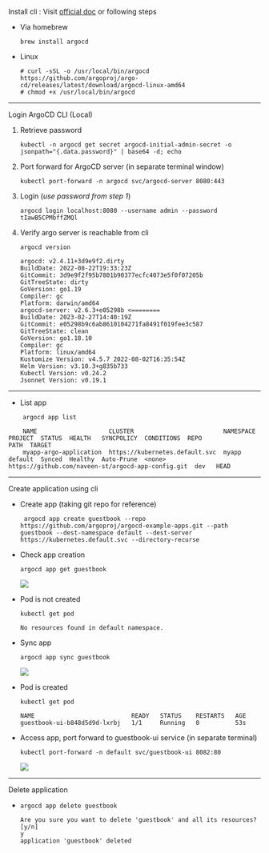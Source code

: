 Install cli :
Visit [official doc](https://argo-cd.readthedocs.io/en/stable/getting_started/#2-download-argo-cd-cli) or following steps
- Via homebrew
    ```
    brew install argocd
    ```
- Linux
    ```
    # curl -sSL -o /usr/local/bin/argocd https://github.com/argoproj/argo-cd/releases/latest/download/argocd-linux-amd64
    # chmod +x /usr/local/bin/argocd
    ```
--- 
Login ArgoCD CLI (Local)

1. Retrieve password 
    ```
    kubectl -n argocd get secret argocd-initial-admin-secret -o jsonpath="{.data.password}" | base64 -d; echo
    ```
1. Port forward for ArgoCD server (in separate terminal window)
    ```
    kubectl port-forward -n argocd svc/argocd-server 8080:443
    ```
1. Login (_use password from step 1_)
    ```
    argocd login localhost:8080 --username admin --password tIawB5CPMbffZMQl
    ```
1. Verify argo server is reachable from cli
    ```
    argocd version

    argocd: v2.4.11+3d9e9f2.dirty
    BuildDate: 2022-08-22T19:33:23Z
    GitCommit: 3d9e9f2f95b7801b90377ecfc4073e5f0f07205b
    GitTreeState: dirty
    GoVersion: go1.19
    Compiler: gc
    Platform: darwin/amd64
    argocd-server: v2.6.3+e05298b <========
    BuildDate: 2023-02-27T14:40:19Z
    GitCommit: e05298b9c6ab8610104271fa8491f019fee3c587
    GitTreeState: clean
    GoVersion: go1.18.10
    Compiler: gc
    Platform: linux/amd64
    Kustomize Version: v4.5.7 2022-08-02T16:35:54Z
    Helm Version: v3.10.3+g835b733
    Kubectl Version: v0.24.2
    Jsonnet Version: v0.19.1
    ```
---



- List app
```
    argocd app list  

    NAME                    CLUSTER                         NAMESPACE  PROJECT  STATUS  HEALTH   SYNCPOLICY  CONDITIONS  REPO                                                PATH  TARGET
    myapp-argo-application  https://kubernetes.default.svc  myapp      default  Synced  Healthy  Auto-Prune  <none>      https://github.com/naveen-st/argocd-app-config.git  dev   HEAD
```

---

Create application using cli

- Create app (taking git repo for reference)
   ```
    argocd app create guestbook --repo https://github.com/argoproj/argocd-example-apps.git --path guestbook --dest-namespace default --dest-server https://kubernetes.default.svc --directory-recurse
    ```

- Check app creation
    ```
    argocd app get guestbook       
    ```
    ![](output-app-creation.png)

- Pod is not created 
    ```
    kubectl get pod   
    
    No resources found in default namespace.
    ```

- Sync app
    ```
    argocd app sync guestbook
    ```
    ![](sync-output.png)

- Pod is created 
    ```
    kubectl get pod
    
    NAME                           READY   STATUS    RESTARTS   AGE
    guestbook-ui-b848d5d9d-lxrbj   1/1     Running   0          53s

    ```
- Access app, port forward to guestbook-ui service (in separate terminal)
    ```
    kubectl port-forward -n default svc/guestbook-ui 8082:80
    ```
    ![](guestbook-ui.png)
---
Delete application

- 
    ```
    argocd app delete guestbook 

    Are you sure you want to delete 'guestbook' and all its resources? [y/n]
    y
    application 'guestbook' deleted
    ```